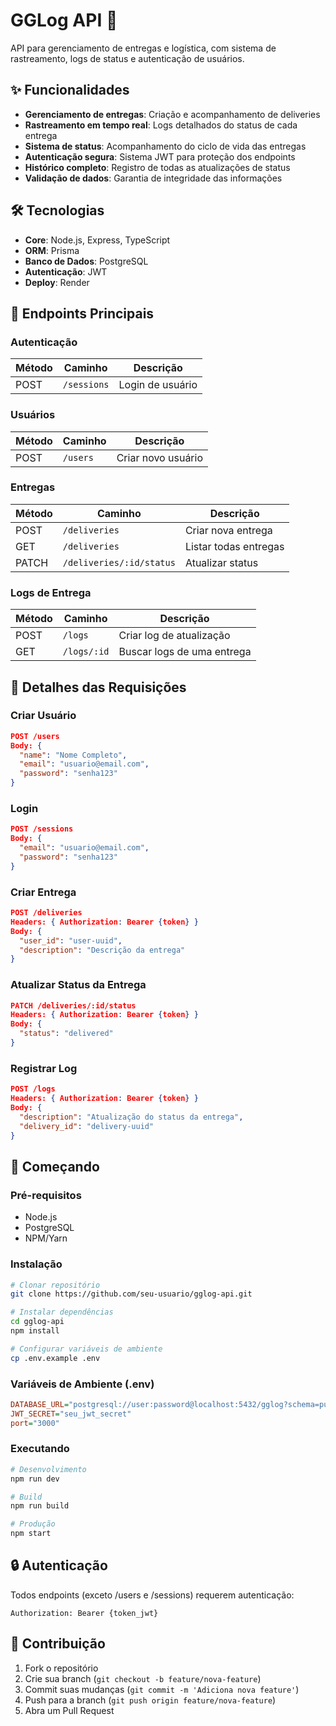 # GGLog API 🚚

API para gerenciamento de entregas e logística, com sistema de rastreamento, logs de status e autenticação de usuários.

## ✨ Funcionalidades

- **Gerenciamento de entregas**: Criação e acompanhamento de deliveries
- **Rastreamento em tempo real**: Logs detalhados do status de cada entrega
- **Sistema de status**: Acompanhamento do ciclo de vida das entregas
- **Autenticação segura**: Sistema JWT para proteção dos endpoints
- **Histórico completo**: Registro de todas as atualizações de status
- **Validação de dados**: Garantia de integridade das informações

## 🛠 Tecnologias

- **Core**: Node.js, Express, TypeScript
- **ORM**: Prisma
- **Banco de Dados**: PostgreSQL
- **Autenticação**: JWT
- **Deploy**: Render

## 🔑 Endpoints Principais

### Autenticação
| Método | Caminho       | Descrição          |
|--------|---------------|--------------------|
| POST   | `/sessions`   | Login de usuário   |

### Usuários
| Método | Caminho       | Descrição          |
|--------|---------------|--------------------|
| POST   | `/users`      | Criar novo usuário |

### Entregas
| Método | Caminho                    | Descrição                |
|--------|---------------------------|--------------------------|
| POST   | `/deliveries`             | Criar nova entrega       |
| GET    | `/deliveries`             | Listar todas entregas    |
| PATCH  | `/deliveries/:id/status`  | Atualizar status        |

### Logs de Entrega
| Método | Caminho          | Descrição                        |
|--------|------------------|----------------------------------|
| POST   | `/logs`          | Criar log de atualização         |
| GET    | `/logs/:id`      | Buscar logs de uma entrega       |

## 📝 Detalhes das Requisições

### Criar Usuário
```json
POST /users
Body: {
  "name": "Nome Completo",
  "email": "usuario@email.com",
  "password": "senha123"
}
```

### Login
```json
POST /sessions
Body: {
  "email": "usuario@email.com",
  "password": "senha123"
}
```

### Criar Entrega
```json
POST /deliveries
Headers: { Authorization: Bearer {token} }
Body: {
  "user_id": "user-uuid",
  "description": "Descrição da entrega"
}
```

### Atualizar Status da Entrega
```json
PATCH /deliveries/:id/status
Headers: { Authorization: Bearer {token} }
Body: {
  "status": "delivered"
}
```

### Registrar Log
```json
POST /logs
Headers: { Authorization: Bearer {token} }
Body: {
  "description": "Atualização do status da entrega",
  "delivery_id": "delivery-uuid"
}
```

## 🚀 Começando

### Pré-requisitos
- Node.js
- PostgreSQL
- NPM/Yarn

### Instalação
```bash
# Clonar repositório
git clone https://github.com/seu-usuario/gglog-api.git

# Instalar dependências
cd gglog-api
npm install

# Configurar variáveis de ambiente
cp .env.example .env
```

### Variáveis de Ambiente (.env)
```ini
DATABASE_URL="postgresql://user:password@localhost:5432/gglog?schema=public"
JWT_SECRET="seu_jwt_secret"
port="3000"
```

### Executando
```bash
# Desenvolvimento
npm run dev

# Build
npm run build

# Produção
npm start
```

## 🔒 Autenticação

Todos endpoints (exceto /users e /sessions) requerem autenticação:
```http
Authorization: Bearer {token_jwt}
```

## 🤝 Contribuição

1. Fork o repositório
2. Crie sua branch (`git checkout -b feature/nova-feature`)
3. Commit suas mudanças (`git commit -m 'Adiciona nova feature'`)
4. Push para a branch (`git push origin feature/nova-feature`)
5. Abra um Pull Request
